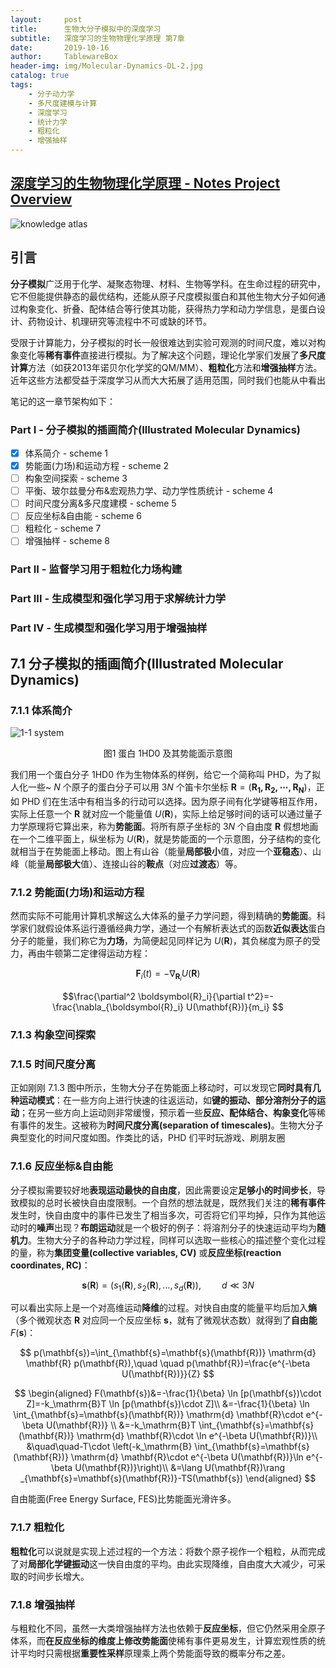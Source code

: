 ```yaml
---
layout:     post
title:      生物大分子模拟中的深度学习
subtitle:   深度学习的生物物理化学原理 第7章
date:       2019-10-16
author:     TablewareBox
header-img: img/Molecular-Dynamics-DL-2.jpg
catalog: true
tags:
    - 分子动力学
    - 多尺度建模与计算
    - 深度学习
    - 统计力学
    - 粗粒化
    - 增强抽样
---
```


## [深度学习的生物物理化学原理 - Notes Project Overview](https://tablewarebox.github.io/2019/02/16/DL_BioPhysChem_content/)

![knowledge atlas](https://tablewarebox.files.wordpress.com/2018/11/concept-map-81.png)

## 引言

**分子模拟**广泛用于化学、凝聚态物理、材料、生物等学科。在生命过程的研究中，它不但能提供静态的最优结构，还能从原子尺度模拟蛋白和其他生物大分子如何通过构象变化、折叠、配体结合等行使其功能，获得热力学和动力学信息，是蛋白设计、药物设计、机理研究等流程中不可或缺的环节。

受限于计算能力，分子模拟的时长一般很难达到实验可观测的时间尺度，难以对构象变化等**稀有事件**直接进行模拟。为了解决这个问题，理论化学家们发展了**多尺度计算**方法（如获2013年诺贝尔化学奖的QM/MM）、**粗粒化**方法和**增强抽样**方法。近年这些方法都受益于深度学习从而大大拓展了适用范围，同时我们也能从中看出

笔记的这一章节架构如下：

### Part I - 分子模拟的插画简介(Illustrated Molecular Dynamics)

- [x] 体系简介 - scheme 1
- [x] 势能面(力场)和运动方程 - scheme 2
- [ ] 构象空间探索 - scheme 3
- [ ] 平衡、玻尔兹曼分布&宏观热力学、动力学性质统计 - scheme 4
- [ ] 时间尺度分离&多尺度建模 - scheme 5
- [ ] 反应坐标&自由能 - scheme 6
- [ ] 粗粒化 - scheme 7
- [ ] 增强抽样 - scheme 8

### Part II - 监督学习用于粗粒化力场构建

### Part III - 生成模型和强化学习用于求解统计力学

### Part IV - 生成模型和强化学习用于增强抽样

## 7.1 分子模拟的插画简介(Illustrated Molecular Dynamics)

### 7.1.1 体系简介

![1-1 system](https://tablewarebox.files.wordpress.com/2019/10/1-1-system.jpg)

<div align="center">图1  蛋白 1HD0 及其势能面示意图</div>

我们用一个蛋白分子 1HD0 作为生物体系的样例，给它一个简称叫 PHD，为了拟人化一些~ $N$ 个原子的蛋白分子可以用 $3N$ 个笛卡尔坐标 $\mathbf{R}=(\boldsymbol{R_1, R_2, \cdots, R_N})$，正如 PHD 们在生活中有相当多的行动可以选择。因为原子间有化学键等相互作用，实际上任意一个 $\mathbf{R}$ 就对应一个能量值 $U(\mathbf{R})$，实际上给足够时间的话可以通过量子力学原理将它算出来，称为**势能面**。将所有原子坐标的 $3N$ 个自由度 $\mathbf{R}$ 假想地画在一个二维平面上，纵坐标为 $U(\mathbf{R})$，就是势能面的一个示意图，分子结构的变化就相当于在势能面上移动。图上有山谷（能量**局部极小**值，对应一个**亚稳态**）、山峰（能量**局部极大**值）、连接山谷的**鞍点**（对应**过渡态**）等。

### 7.1.2 势能面(力场)和运动方程

然而实际不可能用计算机求解这么大体系的量子力学问题，得到精确的**势能面**。科学家们就假设体系运行遵循经典力学，通过一个有解析表达式的函数**近似表达**蛋白分子的能量，我们称它为**力场**，为简便起见同样记为 $U(\mathbf{R})$，其负梯度为原子的受力，再由牛顿第二定律得运动方程：

$$\boldsymbol{F}_{i}(t)=-\nabla_{\boldsymbol{R}_i} U(\mathbf{R}) $$

$$\frac{\partial^2 \boldsymbol{R}_i}{\partial t^2}=-\frac{\nabla_{\boldsymbol{R}_i} U(\mathbf{R})}{m_i} $$

### 7.1.3 构象空间探索

### 7.1.5 时间尺度分离

正如刚刚 7.1.3 图中所示，生物大分子在势能面上移动时，可以发现它**同时具有几种运动模式**：在一些方向上进行快速的往返运动，如**键的振动、部分溶剂分子的运动**；在另一些方向上运动则非常缓慢，预示着一些**反应、配体结合、构象变化**等稀有事件的发生。这被称为**时间尺度分离(separation of timescales)**。生物大分子典型变化的时间尺度如图。作类比的话，PHD 们平时玩游戏、刷朋友圈

### 7.1.6 反应坐标&自由能

分子模拟需要较好地**表现运动最快的自由度**，因此需要设定**足够小的时间步长**，导致模拟的总时长被快自由度限制。一个自然的想法就是，既然我们关注的**稀有事件**发生时，快自由度中的事件已发生了相当多次，可否将它们平均掉，只作为其他运动时的**噪声**出现？**布朗运动**就是一个极好的例子：将溶剂分子的快速运动平均为**随机力**。生物大分子的各种动力学过程，同样可以选取一些核心的描述整个变化过程的量，称为**集团变量(collective variables, CV)** 或**反应坐标(reaction coordinates, RC)**：

$$
\mathbf{s}(\mathbf{R})=\left(s_{1}(\mathbf{R}), s_{2}(\mathbf{R}), \ldots, s_{d}(\mathbf{R})\right),\quad\quad d \ll 3N
$$

可以看出实际上是一个对高维运动**降维**的过程。对快自由度的能量平均后加入**熵**（多个微观状态 $\mathbf{R}$ 对应同一个反应坐标 $\mathbf{s}$，就有了微观状态数）就得到了**自由能** $F(\mathbf{s})$：

$$
p(\mathbf{s})=\int_{\mathbf{s}=\mathbf{s}(\mathbf{R})} \mathrm{d} \mathbf{R} p(\mathbf{R}),\quad \quad p(\mathbf{R})=\frac{e^{-\beta U(\mathbf{R})}}{Z}
$$

$$
\begin{aligned}
    F(\mathbf{s})&=-\frac{1}{\beta} \ln [p(\mathbf{s})\cdot Z]=-k_\mathrm{B}T \ln [p(\mathbf{s})\cdot Z]\\
    &=-\frac{1}{\beta} \ln \int_{\mathbf{s}=\mathbf{s}(\mathbf{R})} \mathrm{d} \mathbf{R}\cdot e^{-\beta U(\mathbf{R})} \\
    &=-k_\mathrm{B}T  \int_{\mathbf{s}=\mathbf{s}(\mathbf{R})} \mathrm{d} \mathbf{R}\cdot \ln e^{-\beta U(\mathbf{R})}\\
    &\quad\quad-T\cdot \left(-k_\mathrm{B} \int_{\mathbf{s}=\mathbf{s}(\mathbf{R})} \mathrm{d} \mathbf{R}\cdot e^{-\beta U(\mathbf{R})}\ln e^{-\beta U(\mathbf{R})}\right)\\
    &=\lang U(\mathbf{R})\rang _{\mathbf{s}=\mathbf{s}(\mathbf{R})}-TS(\mathbf{s})
\end{aligned}
$$

自由能面(Free Energy Surface, FES)比势能面光滑许多。

### 7.1.7 粗粒化

**粗粒化**可以说就是实现上述过程的一个方法：将数个原子视作一个粗粒，从而完成了对**局部化学键振动**这一快自由度的平均。由此实现降维，自由度大大减少，可采取的时间步长增大。

### 7.1.8 增强抽样

与粗粒化不同，虽然一大类增强抽样方法也依赖于**反应坐标**，但它仍然采用全原子体系，而**在反应坐标的维度上修改势能面**使稀有事件更易发生，计算宏观性质的统计平均时只需根据**重要性采样**原理乘上两个势能面导致的概率分布之差。
